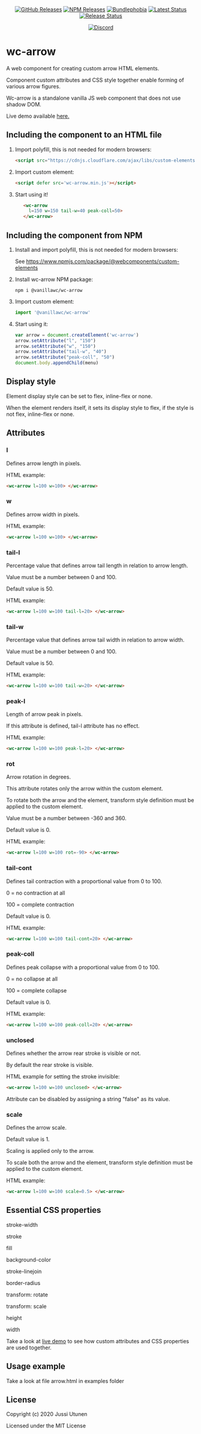 <div align="center">
  <a href="https://github.com/vanillawc/wc-arrow/releases"><img src="https://badgen.net/github/tag/vanillawc/wc-arrow" alt="GitHub Releases"></a>
  <a href="https://www.npmjs.com/package/@vanillawc/wc-arrow"><img src="https://badgen.net/npm/v/@vanillawc/wc-arrow" alt="NPM Releases"></a>
  <a href="https://bundlephobia.com/result?p=@vanillawc/wc-arrow"><img src="https://badgen.net/bundlephobia/minzip/@vanillawc/wc-arrow" alt="Bundlephobia"></a>
  <a href="https://github.com/vanillawc/wc-arrow/actions"><img src="https://github.com/vanillawc/wc-arrow/workflows/Latest/badge.svg" alt="Latest Status"></a>
  <a href="https://github.com/vanillawc/wc-arrow/actions"><img src="https://github.com/vanillawc/wc-arrow/workflows/Release/badge.svg" alt="Release Status"></a>

  <a href="https://discord.gg/aSWYgtybzV"><img alt="Discord" src="https://img.shields.io/discord/723296249121603604?color=%23738ADB"></a>
</div>

# wc-arrow
A web component for creating custom arrow HTML elements.

Component custom attributes and CSS style together enable forming of various arrow figures.

Wc-arrow is a standalone vanilla JS web component that does not use shadow DOM.

Live demo available [here.](http://135.181.40.67/wc-arrow/)

## Including the component to an HTML file

1. Import polyfill, this is not needed for modern browsers:

    ```html
    <script src="https://cdnjs.cloudflare.com/ajax/libs/custom-elements/1.4.1/custom-elements.min.js"></script>
    ```

2. Import custom element:

    ```html
    <script defer src='wc-arrow.min.js'></script>
    ```

3. Start using it!

    ```html
       <wc-arrow
         l=150 w=150 tail-w=40 peak-coll=50>
       </wc-arrow>  
    ```

## Including the component from NPM

1. Install and import polyfill, this is not needed for modern browsers:

   See https://www.npmjs.com/package/@webcomponents/custom-elements

2. Install wc-arrow NPM package:

    ```console
    npm i @vanillawc/wc-arrow
    ```

3. Import custom element:

    ```javascript
    import '@vanillawc/wc-arrow'
    ```

4. Start using it:

   ```javascript
   var arrow = document.createElement('wc-arrow')
   arrow.setAttribute("l", "150")
   arrow.setAttribute("w", "150")
   arrow.setAttribute("tail-w", "40")
   arrow.setAttribute("peak-coll", "50")
   document.body.appendChild(menu)
   ```
## Display style

Element display style can be set to flex, inline-flex or none.

When the element renders itself, it sets its display style to flex, if the style is not flex, inline-flex or none.

## Attributes

### l

Defines arrow length in pixels.

HTML example:

```html
<wc-arrow l=100 w=100> </wc-arrow>
```

### w

Defines arrow width in pixels.

HTML example:

```html
<wc-arrow l=100 w=100> </wc-arrow>
```

### tail-l

Percentage value that defines arrow tail length in relation to arrow length.

Value must be a number between 0 and 100.

Default value is 50.

HTML example:

```html
<wc-arrow l=100 w=100 tail-l=20> </wc-arrow>
```

### tail-w

Percentage value that defines arrow tail width in relation to arrow width.

Value must be a number between 0 and 100.

Default value is 50.

HTML example:

```html
<wc-arrow l=100 w=100 tail-w=20> </wc-arrow>
```

### peak-l

Length of arrow peak in pixels.

If this attribute is defined, tail-l attribute has no effect.

HTML example:

```html
<wc-arrow l=100 w=100 peak-l=20> </wc-arrow>
```

### rot

Arrow rotation in degrees.

This attribute rotates only the arrow within the custom element.

To rotate both the arrow and the element, transform style definition must be applied to the custom element.

Value must be a number between -360 and 360.

Default value is 0.

HTML example:

```html
<wc-arrow l=100 w=100 rot=-90> </wc-arrow>
```

### tail-cont

Defines tail contraction with a proportional value from 0 to 100.

0 = no contraction at all

100 = complete contraction

Default value is 0.

HTML example:

```html
<wc-arrow l=100 w=100 tail-cont=20> </wc-arrow>
```

### peak-coll

Defines peak collapse with a proportional value from 0 to 100.

0 = no collapse at all

100 = complete collapse

Default value is 0.

HTML example:

```html
<wc-arrow l=100 w=100 peak-coll=20> </wc-arrow>
```

### unclosed

Defines whether the arrow rear stroke is visible or not.

By default the rear stroke is visible.

HTML example for setting the stroke invisible:

```html
<wc-arrow l=100 w=100 unclosed> </wc-arrow>
```
 Attribute can be disabled by assigning a string "false" as its value.

### scale

Defines the arrow scale.

Default value is 1.

Scaling is applied only to the arrow.

To scale both the arrow and the element, transform style definition must be applied to the custom element.

HTML example:

```html
<wc-arrow l=100 w=100 scale=0.5> </wc-arrow>
```
## Essential CSS properties

stroke-width

stroke

fill

background-color

stroke-linejoin

border-radius

transform: rotate

transform: scale

height

width

Take a look at [live demo](http://135.181.40.67/wc-arrow/) to see how custom attributes and CSS properties are used together.

## Usage example

Take a look at file arrow.html in examples folder

## License

Copyright (c) 2020 Jussi Utunen

Licensed under the MIT License

